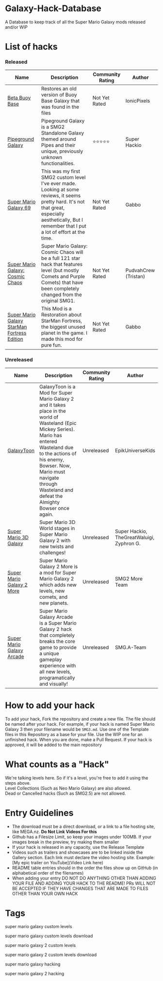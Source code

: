 # Galaxy-Hack-Database
A Database to keep track of all the Super Mario Galaxy mods released and/or WIP

# List of hacks

### Released
| Name | Description | Community Rating | Author |
| --- | --- | --- | --- | 
| [Beta Buoy Base](https://github.com/SuperHackio/Galaxy-Hack-Database/blob/main/Beta_Buoy_Base.md) | Restores an old version of Buoy Base Galaxy that was found in the files | Not Yet Rated | IonicPixels |
| [Pipeground Galaxy](https://github.com/SuperHackio/Galaxy-Hack-Database/blob/main/Pipeground.md) | Pipeground Galaxy is a SMG2 Standalone Galaxy themed around Pipes and their unique, previously unknown functionalities. | ⭐⭐⭐⭐⭐ | Super Hackio |
| [Super Mario Galaxy 69](https://github.com/SuperHackio/Galaxy-Hack-Database/blob/main/SMG69.md) | This was my first SMG2 custom level I've ever made. Looking at some reviews, it seems pretty hard. It's not that great, especially aesthetically, But I remember that I put a lot of effort at the time. | Not Yet Rated | Gabbo |
| [Super Mario Galaxy: Cosmic Chaos](https://github.com/SuperHackio/Galaxy-Hack-Database/blob/main/SMGCC.md) | Super Mario Galaxy: Cosmic Chaos will be a full 121 star hack that features level (but mostly Comets and Purple Comets) that have been completely changed from the original SMG1. | Not Yet Rated | PudvahCrew (Tristan) |
| [Super Mario Galaxy StarMan Fortress Edition](https://github.com/SuperHackio/Galaxy-Hack-Database/blob/main/SMGSFE.md) | This Mod is a Restoration about StarMan Fortress, the biggest unused planet in the game. I made this mod for pure fun. | Not Yet Rated | Gabbo |

### Unreleased

| Name | Description | Community Rating | Author |
| --- | --- | --- | --- | 
| [GalaxyToon](https://github.com/SuperHackio/Galaxy-Hack-Database/blob/main/GT.md) | GalaxyToon is a Mod for Super Mario Galaxy 2 and it takes place in the world of Wasteland (Epic Mickey Series). Mario has entered Wasteland due to the actions of his enemy, Bowser. Now, Mario must navigate through Wasteland and defeat the Almighty Bowser once again. | Unreleased | EpikUniverseKids |
| [Super Mario 3D Galaxy](https://github.com/SuperHackio/Galaxy-Hack-Database/blob/main/SM3DG.md) | Super Mario 3D World stages in Super Mario Galaxy 2 with new twists and challenges! | Unreleased | Super Hackio, TheGreatWaluigi, Zyphron G. |
| [Super Mario Galaxy 2 More](https://github.com/SuperHackio/Galaxy-Hack-Database/blob/main/SMG2More.md) | Super Mario Galaxy 2 More is a mod for Super Mario Galaxy 2 which adds new levels, new comets, and new planets. | Unreleased | SMG2 More Team |
| [Super Mario Galaxy Arcade](https://github.com/SuperHackio/Galaxy-Hack-Database/blob/main/SMGA.md) | Super Mario Galaxy Arcade is a Super Mario Galaxy 2 hack that completely breaks the core game to provide a unique gameplay experience with all new levels, programatically and visually! | Unreleased | SMG.A-Team |

# How to add your hack
To add your hack, Fork the repository and create a new file. The file should be named after your hack. For example, if your hack is named Super Mario Galaxy 3 then your filename would be `SMG3.md`. Use one of the Template files in this Repository as a base for your file. Use the WIP one for an unfinished hack. When you are done, make a Pull Request. If your hack is approved, it will be added to the main repository

# What counts as a "Hack"
We're talking levels here. So if it's a level, you're free to add it using the steps above.<br/>Level Collections (Such as Neo Mario Galaxy) are also allowed.<br/>Dead or Cancelled hacks (Such as SMG2.5) are not allowed.

# Entry Guidelines
- The download must be a direct download, or a link to a file hosting site, like MEGA.nz. **Do Not Link Videos For this**
- Github has a Filesize Limit, so keep your images under 100MB. If your images break in the preview, try making them smaller
- If your hack is released in any capacity, use the Release Template
- Videos such as trailers and showcases are to be linked inside the Gallery section. Each link must declare the video hosting site. Example: [My epic trailer on YouTube](Video Link here)
- README table entries should in the order the files show up on GitHub (in alphabetical order of the filenames)
- When adding your entry DO NOT DO ANYTHING OTHER THAN ADDING YOUR FILE AND ADDING YOUR HACK TO THE README! PRs WILL NOT BE ACCEPTED IF THEY HAVE CHANGES THAT ARE MADE TO FILES OTHER THAN YOUR OWN HACK


# Tags
super mario galaxy custom levels

super mario galaxy custom levels download

super mario galaxy 2 custom levels

super mario galaxy 2 custom levels download

super mario galaxy hacking

super mario galaxy 2 hacking
